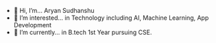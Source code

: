 - 👋 Hi, I’m... Aryan Sudhanshu
- 👀 I’m interested... in Technology including AI, Machine Learning, App Development
- 🌱 I’m currently... in B.tech 1st Year pursuing CSE.

